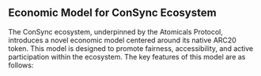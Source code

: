 ## Economic Model for ConSync Ecosystem
The ConSync ecosystem, underpinned by the Atomicals Protocol, introduces a novel economic model centered around its native ARC20 token. This model is designed to promote fairness, accessibility, and active participation within the ecosystem. The key features of this model are as follows: